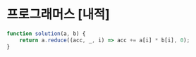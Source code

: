 # 프로그래머스 [내적]

```javascript
function solution(a, b) {    
    return a.reduce((acc, _, i) => acc += a[i] * b[i], 0);
}
```

